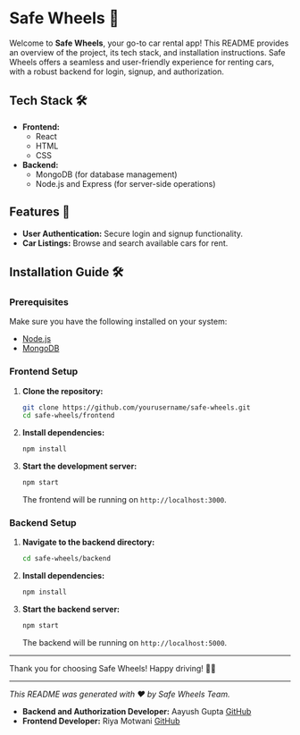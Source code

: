 
# Safe Wheels 🚗

Welcome to **Safe Wheels**, your go-to car rental app! This README provides an overview of the project, its tech stack, and installation instructions. Safe Wheels offers a seamless and user-friendly experience for renting cars, with a robust backend for login, signup, and authorization.

## Tech Stack 🛠️

- **Frontend:**
  - React
  - HTML
  - CSS
- **Backend:**
  - MongoDB (for database management)
  - Node.js and Express (for server-side operations)

## Features 🌟

- **User Authentication:** Secure login and signup functionality.
- **Car Listings:** Browse and search available cars for rent.

## Installation Guide 🛠️

### Prerequisites

Make sure you have the following installed on your system:
- [Node.js](https://nodejs.org/en/)
- [MongoDB](https://www.mongodb.com/try/download/community)

### Frontend Setup

1. **Clone the repository:**
   ```bash
   git clone https://github.com/yourusername/safe-wheels.git
   cd safe-wheels/frontend
   ```

2. **Install dependencies:**
   ```bash
   npm install
   ```

3. **Start the development server:**
   ```bash
   npm start
   ```

   The frontend will be running on `http://localhost:3000`.

### Backend Setup

1. **Navigate to the backend directory:**
   ```bash
   cd safe-wheels/backend
   ```

2. **Install dependencies:**
   ```bash
   npm install
   ```
   
3. **Start the backend server:**
   ```bash
   npm start
   ```

   The backend will be running on `http://localhost:5000`.


---

Thank you for choosing Safe Wheels! Happy driving! 🚙✨

---

*This README was generated with ❤️ by Safe Wheels Team.*

- **Backend and Authorization Developer:** Aayush Gupta [GitHub](https://github.com/aayush2761)
- **Frontend Developer:** Riya Motwani [GitHub](https://github.com/Riya21motwani)
```
